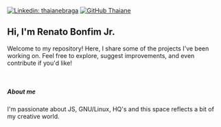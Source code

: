 <!--
**renatobjr/renatobjr** is a ✨ _special_ ✨ repository because its `README.md` (this file) appears on your GitHub profile.

Here are some ideas to get you started:

- 🔭 I’m currently working on ...
- 🌱 I’m currently learning ...
- 👯 I’m looking to collaborate on ...
- 🤔 I’m looking for help with ...
- 💬 Ask me about ...
- 📫 How to reach me: ...
- 😄 Pronouns: ...
- ⚡ Fun fact: ...
-->
[![Linkedin: thaianebraga](https://img.shields.io/badge/-thaianebraga-blue?style=flat-square&logo=Linkedin&logoColor=white&link=https://www.linkedin.com/in/renato-bonfim-jr-b20b93121/)](https://www.linkedin.com/in/renato-bonfim-jr-b20b93121/)
[![GitHub Thaiane](https://img.shields.io/github/followers/renatobjr?label=follow&style=social)](https://github.com/renatobjr)
<br />
<h2> Hi, I'm Renato Bonfim Jr.</h2>
<p>Welcome to my repository! Here, I share some of the projects I've been working on. Feel free to explore, suggest improvements, and even contribute if you'd like!</p>
<br /> 
<h5>About me</h5>
<p>I'm passionate about JS, GNU/Linux, HQ's and this space reflects a bit of my creative world.</p>
